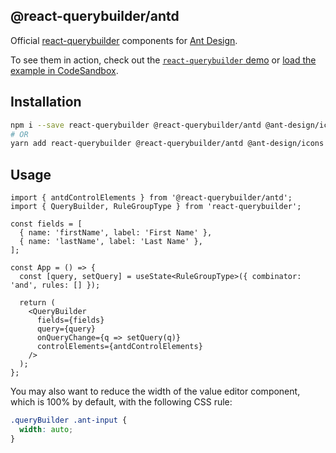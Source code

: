 ## @react-querybuilder/antd

Official [react-querybuilder](https://npmjs.com/package/react-querybuilder) components for [Ant Design](https://ant.design/).

To see them in action, check out the [`react-querybuilder` demo](https://react-querybuilder.js.org/react-querybuilder/#style=antd) or [load the example in CodeSandbox](https://codesandbox.io/s/github/react-querybuilder/react-querybuilder/tree/main/examples/antd).

## Installation

```bash
npm i --save react-querybuilder @react-querybuilder/antd @ant-design/icons antd
# OR
yarn add react-querybuilder @react-querybuilder/antd @ant-design/icons antd
```

## Usage

```tsx
import { antdControlElements } from '@react-querybuilder/antd';
import { QueryBuilder, RuleGroupType } from 'react-querybuilder';

const fields = [
  { name: 'firstName', label: 'First Name' },
  { name: 'lastName', label: 'Last Name' },
];

const App = () => {
  const [query, setQuery] = useState<RuleGroupType>({ combinator: 'and', rules: [] });

  return (
    <QueryBuilder
      fields={fields}
      query={query}
      onQueryChange={q => setQuery(q)}
      controlElements={antdControlElements}
    />
  );
};
```

You may also want to reduce the width of the value editor component, which is 100% by default, with the following CSS rule:

```css
.queryBuilder .ant-input {
  width: auto;
}
```
